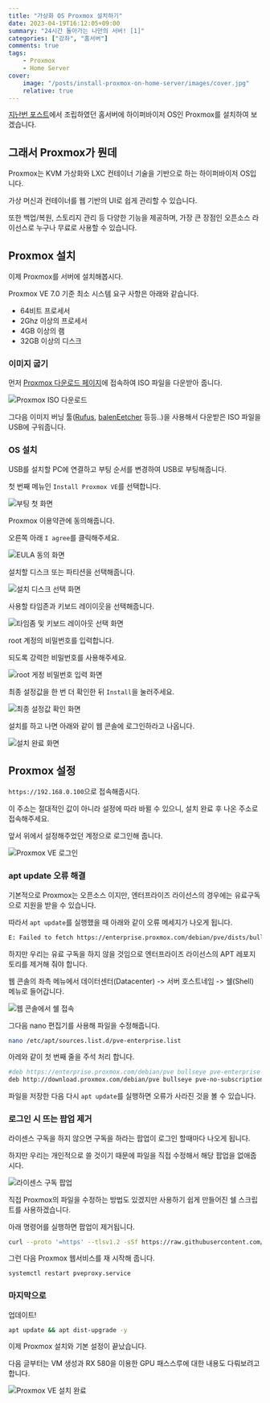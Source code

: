 ```yaml
---
title: "가상화 OS Proxmox 설치하기"
date: 2023-04-19T16:12:05+09:00
summary: "24시간 돌아가는 나만의 서버! [1]"
categories: ["강좌", "홈서버"]
comments: true
tags:
    - Proxmox
    - Home Server
cover:
    image: "/posts/install-proxmox-on-home-server/images/cover.jpg"
    relative: true
---
```


[지난번 포스트](https://blog.ny64.kr/posts/building-my-own-home-server/)에서 조립하였던 홈서버에 하이퍼바이저 OS인 Proxmox를 설치하여 보겠습니다.

## 그래서 Proxmox가 뭔데

Proxmox는 KVM 가상화와 LXC 컨테이너 기술을 기반으로 하는 하이퍼바이저 OS입니다.

가상 머신과 컨테이너를 웹 기반의 UI로 쉽게 관리할 수 있습니다.

또한 백업/복원, 스토리지 관리 등 다양한 기능을 제공하며, 가장 큰 장점인 오픈소스 라이선스로 누구나 무료로 사용할 수 있습니다.

## Proxmox 설치

이제 Proxmox를 서버에 설치해봅시다.

Proxmox VE 7.0 기준 최소 시스템 요구 사항은 아래와 같습니다.

-   64비트 프로세서
-   2Ghz 이상의 프로세서
-   4GB 이상의 램
-   32GB 이상의 디스크

### 이미지 굽기

먼저 [Proxmox 다운로드 페이지](https://www.proxmox.com/en/downloads)에 접속하여 ISO 파일을 다운받아 줍니다.

![Proxmox ISO 다운로드](./images/proxmox-iso-download.png)

그다음 이미지 버닝 툴([Rufus](https://rufus.ie), [balenEetcher](https://www.balena.io/etcher) 등등..)을 사용해서 다운받은 ISO 파일을 USB에 구워줍니다.

### OS 설치

USB를 설치할 PC에 연결하고 부팅 순서를 변경하여 USB로 부팅해줍니다.

첫 번째 메뉴인 `Install Proxmox VE`를 선택합니다.

![부팅 첫 화면](./images/proxmox-install-1.png)

Proxmox 이용약관에 동의해줍니다.

오른쪽 아래 `I agree`를 클릭해주세요.

![EULA 동의 화면](./images/proxmox-install-2.png)

설치할 디스크 또는 파티션을 선택해줍니다.

![설치 디스크 선택 화면](./images/proxmox-install-3.png)

사용할 타임존과 키보드 레이이웃을 선택해줍니다.

![타임좀 및 키보드 레이아웃 선택 화면](./images/proxmox-install-4.png)

root 계정의 비밀번호를 입력합니다.

되도록 강력한 비밀번호를 사용해주세요.

![root 게정 비밀번호 입력 화면](./images/proxmox-install-5.png)

최종 설정값을 한 번 더 확인한 뒤 `Install`을 눌러주세요.

![최종 설정값 확인 화면](./images/proxmox-install-6.png)

설치를 하고 나면 아래와 같이 웹 콘솔에 로그인하라고 나옵니다.

![설치 완료 화면](./images/proxmox-install-7.png)

## Proxmox 설정

`https://192.168.0.100`으로 접속해줍시다.

이 주소는 절대적인 값이 아니라 설정에 따라 바뀔 수 있으니, 설치 완료 후 나온 주소로 접속해주세요.

앞서 위에서 설정해주었던 계정으로 로그인해 줍니다.

![Proxmox VE 로그인](./images/proxmox-ve-1.png)

### apt update 오류 해결

기본적으로 Proxmox는 오픈소스 이지만, 엔터프라이즈 라이선스의 경우에는 유료구독으로 지원을 받을 수 있습니다.

따라서 `apt update`를 실행했을 때 아래와 같이 오류 메세지가 나오게 됩니다.

```bash
E: Failed to fetch https://enterprise.proxmox.com/debian/pve/dists/bullseye/InRelease  401  Unauthorized [IP: 51.79.159.216 443]E: The repository 'https://enterprise.proxmox.com/debian/pve bullseye InRelease' is not signed.N: Updating from such a repository can't be done securely, and is therefore disabled by default.N: See apt-secure(8) manpage for repository creation and user configuration details.
```

하지만 우리는 유료 구독을 하지 않을 것임으로 엔터프라이즈 라이선스의 APT 레포지토리를 제거해 줘야 합니다.

웹 콘솔의 좌측 메뉴에서 데이터센터(Datacenter) -> 서버 호스트네임 -> 쉘(Shell) 메뉴로 들어갑니다.

![웹 콘솔에서 쉘 접속](./images/proxmox-ve-2.png)

그다음 nano 편집기를 사용해 파일을 수정해줍니다.

```bash
nano /etc/apt/sources.list.d/pve-enterprise.list
```

아레와 같이 첫 번째 줄을 주석 처리 합니다.

```bash
#deb https://enterprise.proxmox.com/debian/pve bullseye pve-enterprise
deb http://download.proxmox.com/debian/pve bullseye pve-no-subscription
```

파일을 저장한 다음 다시 `apt update`를 실행하면 오류가 사라진 것을 볼 수 있습니다.

### 로그인 시 뜨는 팝업 제거

라이센스 구독을 하지 않으면 구독을 하라는 팝업이 로그인 할때마다 나오게 됩니다.

하지만 우리는 개인적으로 쓸 것이기 때문에 파일을 직접 수정해서 해당 팝업을 없애줍시다.

![라이센스 구독 팝업](./images/proxmox-ve-3.png)

직접 Proxmox의 파일을 수정하는 방법도 있겠지만 사용하기 쉽게 만들어진 쉘 스크립트를 사용하겠습니다.

아래 명령어를 실행하면 팝업이 제거됩니다.

```bash
curl --proto '=https' --tlsv1.2 -sSf https://raw.githubusercontent.com/rickycodes/pve-no-subscription/main/no-subscription-warning.sh | sh
```

그런 다음 Proxmox 웹서비스를 재 시작해 줍니다.

```bash
systemctl restart pveproxy.service
```

### 마지막으로

업데이트!

```bash
apt update && apt dist-upgrade -y​
```

이제 Proxmox 설치와 기본 설정이 끝났습니다.

다음 글부터는 VM 생성과 RX 580을 이용한 GPU 패스스루에 대한 내용도 다뤄보려고 합니다.

![Proxmox VE 설치 완료](./images/proxmox-ve-4.png)
